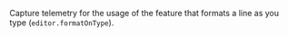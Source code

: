 Capture telemetry for the usage of the feature that formats a line as you type (`editor.formatOnType`).
